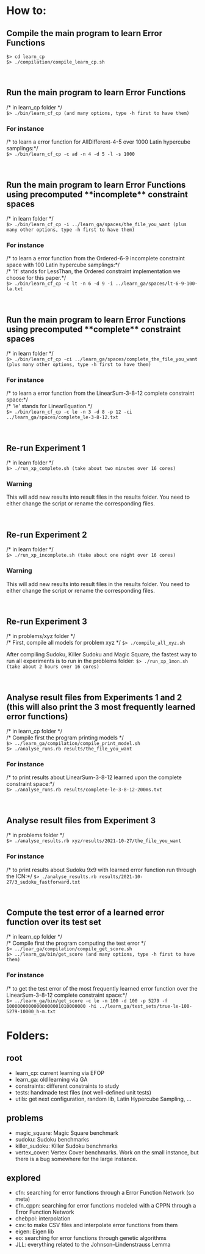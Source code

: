 # How to:

## Compile the main program to learn Error Functions

`$> cd learn_cp`  
`$> ./compilation/compile_learn_cp.sh`

<br>
  
## Run the main program to learn Error Functions
/\* in learn_cp folder \*/  
`$> ./bin/learn_cf_cp (and many options, type -h first to have them)`

### For instance
/\* to learn a error function for AllDifferent-4-5 over 1000 Latin hypercube samplings:\*/  
`$> ./bin/learn_cf_cp -c ad -n 4 -d 5 -l -s 1000`

<br>
  
## Run the main program to learn Error Functions using precomputed \*\*incomplete\*\* constraint spaces
/\* in learn folder \*/  
`$> ./bin/learn_cf_cp -i ../learn_ga/spaces/the_file_you_want (plus many other options, type -h first to have them)`

### For instance
/\* to learn a error function from the Ordered-6-9 incomplete constraint space with 100 Latin hypercube samplings:\*/  
/\* 'lt' stands for LessThan, the Ordered constraint implementation we choose for this paper.\*/  
`$> ./bin/learn_cf_cp -c lt -n 6 -d 9 -i ../learn_ga/spaces/lt-6-9-100-la.txt`

<br>
  
## Run the main program to learn Error Functions using precomputed \*\*complete\*\* constraint spaces
/\* in learn folder \*/  
`$> ./bin/learn_cf_cp -ci ../learn_ga/spaces/complete_the_file_you_want (plus many other options, type -h first to have them)`

### For instance
/\* to learn a error function from the LinearSum-3-8-12 complete constraint space:\*/  
/\* 'le' stands for LinearEquation.\*/  
`$> ./bin/learn_cf_cp -c le -n 3 -d 8 -p 12 -ci ../learn_ga/spaces/complete_le-3-8-12.txt`

<br>
  
## Re-run Experiment 1
/\* in learn folder \*/  
`$> ./run_xp_complete.sh (take about two minutes over 16 cores)`

### Warning
This will add new results into result files in the results folder. You need to either change the script or rename the corresponding files.

<br>
  
## Re-run Experiment 2
/\* in learn folder \*/  
`$> ./run_xp_incomplete.sh (take about one night over 16 cores)`

### Warning
This will add new results into result files in the results folder. You need to either change the script or rename the corresponding files.

<br>
  
## Re-run Experiment 3
/\* in problems/xyz folder \*/  
/\* First, compile all models for problem xyz \*/ 
`$> ./compile_all_xyz.sh`

After compiling  Sudoku, Killer Sudoku  and Magic Square,  the fastest
way to run all experiments is to run in the problems folder:
`$> ./run_xp_1mon.sh (take about 2 hours over 16 cores)`

<br>
  
## Analyse result files from Experiments 1 and 2 (this will also print the 3 most frequently learned error functions)
/\* in learn_cp folder \*/  
/\* Compile first the program printing models \*/  
`$> ../learn_ga/compilation/compile_print_model.sh`  
`$> ./analyse_runs.rb results/the_file_you_want`

### For instance
/\* to print results about LinearSum-3-8-12 learned upon the complete constraint space:\*/  
`$> ./analyse_runs.rb results/complete-le-3-8-12-200ms.txt`

<br>
  
## Analyse result files from Experiment 3
/\* in problems folder \*/  
`$> ./analyse_results.rb xyz/results/2021-10-27/the_file_you_want`

### For instance
/\* to print results about Sudoku 9x9 with learned error function run through the ICN:\*/ 
`$> ./analyse_results.rb results/2021-10-27/3_sudoku_fastforward.txt`

<br>
  
## Compute the test error of a learned error function over its test set
/\* in learn_cp folder \*/  
/\* Compile first the program computing the test error \*/  
`$> ../lear_ga/compilation/compile_get_score.sh`  
`$> ../learn_ga/bin/get_score (and many options, type -h first to have them)`

### For instance
/\* to get the test error of the most frequently learned error function over the LinearSum-3-8-12 complete constraint space:\*/  
`$> ../learn_ga/bin/get_score -c le -n 100 -d 100 -p 5279 -f 10000000000000000001010000000 -hi ../learn_ga/test_sets/true-le-100-5279-10000_h-m.txt`


# Folders:

## root

* learn_cp: current learning via EFOP
* learn_ga: old learning via GA
* constraints: different constraints to study
* tests: handmade test files (not well-defined unit tests)
* utils: get next configuration, random lib, Latin Hypercube Sampling, ...

## problems

* magic_square: Magic Square benchmark
* sudoku: Sudoku benchmarks
* killer_sudoku: Killer Sudoku benchmarks
* vertex_cover: Vertex Cover benchmarks. Work on the small instance, but there is a bug somewhere for the large instance.

## explored

* cfn: searching for error functions through a Error Function Network (so meta)
* cfn_cppn: searching for error functions modeled with a CPPN through a Error Function Network
* chebpol: interpolation
* csv: to make CSV files and interpolate error functions from them
* eigen: Eigen lib
* eo: searching for error functions through genetic algorithms
* JLL: everything related to the Johnson–Lindenstrauss Lemma 

